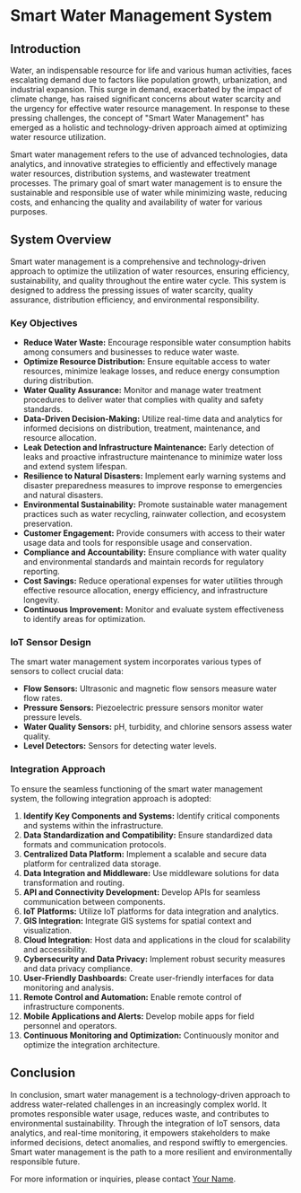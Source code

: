 # Smart Water Management System

## Introduction

Water, an indispensable resource for life and various human activities, faces escalating demand due to factors like population growth, urbanization, and industrial expansion. This surge in demand, exacerbated by the impact of climate change, has raised significant concerns about water scarcity and the urgency for effective water resource management. In response to these pressing challenges, the concept of "Smart Water Management" has emerged as a holistic and technology-driven approach aimed at optimizing water resource utilization.

Smart water management refers to the use of advanced technologies, data analytics, and innovative strategies to efficiently and effectively manage water resources, distribution systems, and wastewater treatment processes. The primary goal of smart water management is to ensure the sustainable and responsible use of water while minimizing waste, reducing costs, and enhancing the quality and availability of water for various purposes.

## System Overview

Smart water management is a comprehensive and technology-driven approach to optimize the utilization of water resources, ensuring efficiency, sustainability, and quality throughout the entire water cycle. This system is designed to address the pressing issues of water scarcity, quality assurance, distribution efficiency, and environmental responsibility.

### Key Objectives

- **Reduce Water Waste:** Encourage responsible water consumption habits among consumers and businesses to reduce water waste.
- **Optimize Resource Distribution:** Ensure equitable access to water resources, minimize leakage losses, and reduce energy consumption during distribution.
- **Water Quality Assurance:** Monitor and manage water treatment procedures to deliver water that complies with quality and safety standards.
- **Data-Driven Decision-Making:** Utilize real-time data and analytics for informed decisions on distribution, treatment, maintenance, and resource allocation.
- **Leak Detection and Infrastructure Maintenance:** Early detection of leaks and proactive infrastructure maintenance to minimize water loss and extend system lifespan.
- **Resilience to Natural Disasters:** Implement early warning systems and disaster preparedness measures to improve response to emergencies and natural disasters.
- **Environmental Sustainability:** Promote sustainable water management practices such as water recycling, rainwater collection, and ecosystem preservation.
- **Customer Engagement:** Provide consumers with access to their water usage data and tools for responsible usage and conservation.
- **Compliance and Accountability:** Ensure compliance with water quality and environmental standards and maintain records for regulatory reporting.
- **Cost Savings:** Reduce operational expenses for water utilities through effective resource allocation, energy efficiency, and infrastructure longevity.
- **Continuous Improvement:** Monitor and evaluate system effectiveness to identify areas for optimization.

### IoT Sensor Design

The smart water management system incorporates various types of sensors to collect crucial data:

- **Flow Sensors:** Ultrasonic and magnetic flow sensors measure water flow rates.
- **Pressure Sensors:** Piezoelectric pressure sensors monitor water pressure levels.
- **Water Quality Sensors:** pH, turbidity, and chlorine sensors assess water quality.
- **Level Detectors:** Sensors for detecting water levels.

### Integration Approach

To ensure the seamless functioning of the smart water management system, the following integration approach is adopted:

1. **Identify Key Components and Systems:** Identify critical components and systems within the infrastructure.
2. **Data Standardization and Compatibility:** Ensure standardized data formats and communication protocols.
3. **Centralized Data Platform:** Implement a scalable and secure data platform for centralized data storage.
4. **Data Integration and Middleware:** Use middleware solutions for data transformation and routing.
5. **API and Connectivity Development:** Develop APIs for seamless communication between components.
6. **IoT Platforms:** Utilize IoT platforms for data integration and analytics.
7. **GIS Integration:** Integrate GIS systems for spatial context and visualization.
8. **Cloud Integration:** Host data and applications in the cloud for scalability and accessibility.
9. **Cybersecurity and Data Privacy:** Implement robust security measures and data privacy compliance.
10. **User-Friendly Dashboards:** Create user-friendly interfaces for data monitoring and analysis.
11. **Remote Control and Automation:** Enable remote control of infrastructure components.
12. **Mobile Applications and Alerts:** Develop mobile apps for field personnel and operators.
13. **Continuous Monitoring and Optimization:** Continuously monitor and optimize the integration architecture.

## Conclusion

In conclusion, smart water management is a technology-driven approach to address water-related challenges in an increasingly complex world. It promotes responsible water usage, reduces waste, and contributes to environmental sustainability. Through the integration of IoT sensors, data analytics, and real-time monitoring, it empowers stakeholders to make informed decisions, detect anomalies, and respond swiftly to emergencies. Smart water management is the path to a more resilient and environmentally responsible future.

For more information or inquiries, please contact [Your Name](mailto:your.email@example.com).

